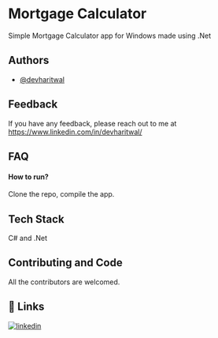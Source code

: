 # Mortgage Calculator  
Simple Mortgage Calculator  app for Windows made using .Net
## Authors

- [@devharitwal](https://github.com/devharitwal)

  
## Feedback

If you have any feedback, please reach out to me at https://www.linkedin.com/in/devharitwal/

  
## FAQ

#### How to run?
Clone the repo, compile the app.  







 




  
## Tech Stack

C# and .Net 


  
## Contributing and Code
All the contributors are welcomed.






  
## 🔗 Links

[![linkedin](https://img.shields.io/badge/linkedin-0A66C2?style=for-the-badge&logo=linkedin&logoColor=white)](https://www.linkedin.com/in/devharitwal/)

  
